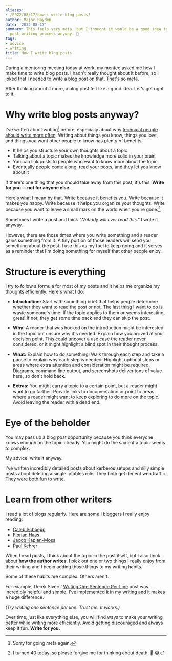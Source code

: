 ```yaml
---
aliases:
- /2022/08/17/how-i-write-blog-posts/
author: Major Hayden
date: '2022-08-17'
summary: This feels very meta, but I thought it would be a good idea to share my blog
  post writing process anyway. 📝
tags:
- advice
- writing
title: How I write blog posts
---
```


During a mentoring meeting today at work, my mentee asked me how I make time to write blog posts.
I hadn't really thought about it before, so I joked that I needed to write a blog post on that.
[That's so meta.]

After thinking about it more, a blog post felt like a good idea.
Let's get right to it.

[That's so meta.]: https://www.dictionary.com/e/pop-culture/meta/

# Why write blog posts anyway?

I've written about writing[^meta_sorry] before, especially about why [technical people should write more often].
Writing about things you know, things you love, and things you want other people to know has plenty of benefits:

* It helps you structure your own thoughts about a topic
* Talking about a topic makes the knowledge more solid in your brain
* You can link posts to people who want to know more about the topic
* Eventually people come along, read your posts, and they let you know about it

If there's one thing that you should take away from this post, it's this:
**Write for you -- not for anyone else.**

Here's what I mean by that.
Write because it benefits you.
Write because it makes you happy.
Write because it helps you organize your thoughts.
Write because you want to leave a small mark on the world when you're gone.[^40]

Sometimes I write a post and think _"Nobody will ever read this."_
I write it anyway.

However, there are those times where you write something and a reader gains something from it.
A tiny portion of those readers will send you something about the post.
I use this as my fuel to keep going and it serves as a reminder that I'm doing something for myself that other people enjoy.

[technical people should write more often]: /2012/03/30/why-technical-people-should-blog-but-dont/
[^meta_sorry]: Sorry for going meta again.
[^40]: I turned 40 today, so please forgive me for thinking about death. 🎂 😂

# Structure is everything

I try to follow a formula for most of my posts and it helps me organize my thoughts efficiently.
Here's what I do:

* **Introduction:** Start with something brief that helps people determine whether they want to read the post or not.
  The last thing I want to do is waste someone's time.
  If the topic applies to them or seems interesting, great!
  If not, they get some time back and they can skip the post.

* **Why:** A reader that was hooked on the introduction might be interested in the topic but unsure why it's needed.
  Explain how you arrived at your decision point.
  This could uncover a use case the reader never considered, or it might highlight a blind spot in their thought process.

* **What:** Explain how to do something!
  Walk through each step and take a pause to explain why each step is needed.
  Highlight optional steps or areas where extra attention and consideration might be required.
  Diagrams, command line output, and screenshots deliver tons of value here, so don't hold back.

* **Extras:** You might carry a topic to a certain point, but a reader might want to go farther.
  Provide links to documentation or point to areas where a reader might want to keep exploring to do more on the topic.
  Avoid leaving the reader with a dead end.

# Eye of the beholder

You may pass up a blog post opportunity because you think everyone knows enough on the topic already.
You might do the same if a topic seems to complex.

My advice: write it anyway.

I've written incredibly detailed posts about kerberos setups and silly simple posts about deleting a single iptables rule.
They both get decent web traffic.
They were both fun to write.

# Learn from other writers

I read a lot of blogs regularly.
Here are some I bloggers I really enjoy reading:

* [Caleb Schoepp](https://calebschoepp.com/blog/)
* [Florian Haas](https://xahteiwi.eu/)
* [Jacob Kaplan-Moss](https://jacobian.org/)
* [Paul Kehrer](https://langui.sh/)

When I read posts, I think about the topic in the post itself, but I also think about **how the author writes**.
I pick out one or two things I really enjoy from their writing and I begin adding those things to my writing habits.

Some of these habits are complex.
Others aren't.

For example, Derek Sivers' [Writing One Sentence Per Line] post was incredibly helpful and simple.
I've implemented it in my writing and it makes a huge difference.

_(Try writing one sentence per line.
Trust me.
It works.)_

Over time, just like everything else, you will find ways to make your writing better while writing more efficiently.
Avoid getting discouraged and always keep it fun.
**Write for you.**

[Writing One Sentence Per Line]: https://sive.rs/1s